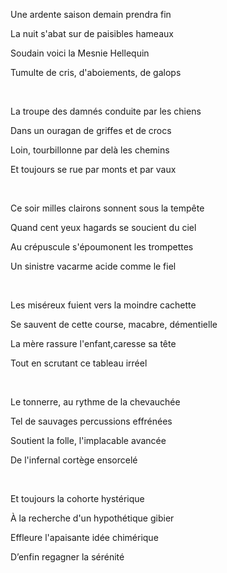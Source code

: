 Une ardente saison demain prendra fin

La nuit s'abat sur de paisibles hameaux

Soudain voici la Mesnie Hellequin

Tumulte de cris, d'aboiements, de galops

<br>

La troupe des damnés conduite par les chiens

Dans un ouragan de griffes et de crocs

Loin, tourbillonne par delà les chemins

Et toujours se rue par monts et par vaux

<br>

Ce soir milles clairons sonnent sous la tempête

Quand cent yeux hagards se soucient du ciel

Au crépuscule s'époumonent les trompettes

Un sinistre vacarme acide comme le fiel

<br>

Les miséreux fuient vers la moindre cachette

Se sauvent de cette course, macabre, démentielle

La mère rassure l'enfant,caresse sa tête

Tout en scrutant ce tableau irréel

<br>

Le tonnerre, au rythme de la chevauchée

Tel de sauvages percussions effrénées

Soutient la folle, l'implacable avancée

De l'infernal cortège ensorcelé

<br>

Et toujours la cohorte hystérique

À la recherche d'un hypothétique gibier

Effleure l'apaisante idée chimérique

D’enfin regagner la sérénité
